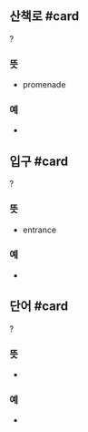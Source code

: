## 산책로 #card
?
### 뜻
- promenade
### 예
-
<!--SR:!2024-08-29,17,290-->

## 입구 #card
?
### 뜻
- entrance
### 예
-

## 단어 #card
?
### 뜻
-
### 예
-
